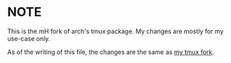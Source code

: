 # NOTE

This is the mH fork of arch's tmux package. My changes are mostly for my use-case
only.

As of the writing of this file, the changes are the same as [my tmux
fork](https://github.com/matthmr/tmux).
